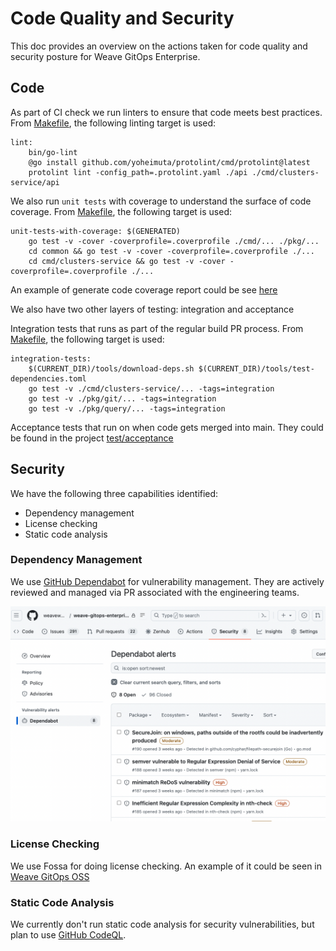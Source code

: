 # Code Quality and Security

This doc provides an overview on the actions taken for code quality and security posture for Weave GitOps Enterprise. 

## Code

As part of CI check we run linters to ensure that code meets best practices. From [Makefile](../Makefile), the following linting target is used:

```
lint:
	bin/go-lint
	@go install github.com/yoheimuta/protolint/cmd/protolint@latest
	protolint lint -config_path=.protolint.yaml ./api ./cmd/clusters-service/api
```

We also run `unit tests` with coverage to understand the surface of code coverage. From [Makefile](../Makefile), the following target is used:

```
unit-tests-with-coverage: $(GENERATED)
	go test -v -cover -coverprofile=.coverprofile ./cmd/... ./pkg/...
	cd common && go test -v -cover -coverprofile=.coverprofile ./...
	cd cmd/clusters-service && go test -v -cover -coverprofile=.coverprofile ./...
```

An example of generate code coverage report could be see [here](resources/code-coverage-combined-test-results.xml)

We also have two other layers of testing: integration and acceptance  

Integration tests that runs as part of the regular build PR process. From [Makefile](../Makefile), the following target is used:

```
integration-tests:
	$(CURRENT_DIR)/tools/download-deps.sh $(CURRENT_DIR)/tools/test-dependencies.toml
	go test -v ./cmd/clusters-service/... -tags=integration
	go test -v ./pkg/git/... -tags=integration
	go test -v ./pkg/query/... -tags=integration
```

Acceptance tests that run on when code gets merged into main. They could be found in the 
project [test/acceptance](../test/acceptance)

## Security 

We have the following three capabilities identified:
- Dependency management 
- License checking
- Static code analysis

### Dependency Management

We use [GitHub Dependabot](https://github.com/dependabot) for vulnerability management. 
They are actively reviewed and managed via PR associated with the engineering teams. 

![dependandbot security alerts for Weave GitOps Enterprise](resources/dependandbot-security-alerts.png)

### License Checking

We use Fossa for doing license checking. An example of it could be seen in [Weave GitOps OSS](https://app.fossa.com/reports/005da7c4-1f10-4889-9432-8b97c2084e41) 

### Static Code Analysis 

We currently don't run static code analysis for security vulnerabilities, but plan to use [GitHub CodeQL](https://codeql.github.com/).

